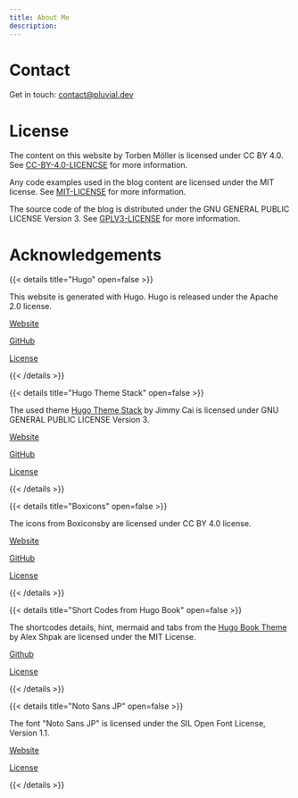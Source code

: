 ```yaml
---
title: About Me
description: 
---
```


# Contact
Get in touch: contact@pluvial.dev

# License

The content on this website by Torben Möller is licensed under CC BY 4.0.
See [CC-BY-4.0-LICENCSE](../license/CC-BY-4.0-LICENCSE.txt) for more information.

Any code examples used in the blog content are licensed under the MIT license.
See [MIT-LICENSE](../license/MIT-LICENSE.txt) for more information.

The source code of the blog is distributed under the GNU GENERAL PUBLIC LICENSE Version 3.
See [GPLV3-LICENSE](../license/GPLV3-LICENSE.txt) for more information.

# Acknowledgements

{{< details title="Hugo" open=false >}}

This website is generated with Hugo. Hugo is released under the Apache 2.0 license.

[Website](https://gohugo.io/)

[GitHub](https://github.com/gohugoio/hugo)

[License](../license/hugo-license.txt)

{{< /details >}}

{{< details title="Hugo Theme Stack" open=false >}}

The used theme [Hugo Theme Stack](https://theme-stack.jimmycai.com/) by Jimmy Cai is licensed under GNU GENERAL PUBLIC LICENSE Version 3.

[Website](https://docs.stack.jimmycai.com/)

[GitHub](https://github.com/CaiJimmy/hugo-theme-stack)

[License](../license/hugo-theme-stack-license.txt)

{{< /details >}}


{{< details title="Boxicons" open=false >}}

The icons from Boxiconsby are licensed under CC BY 4.0 license.

[Website](https://boxicons.com)

[GitHub](https://github.com/atisawd/boxicons)

[License](../license/boxicons-license.txt)

{{< /details >}}


{{< details title="Short Codes from Hugo Book" open=false >}}

The shortcodes details, hint, mermaid and tabs from the [Hugo Book Theme](https://github.com/alex-shpak/hugo-book) by Alex Shpak are licensed under the MIT License.

[Github](https://github.com/alex-shpak/hugo-book)

[License](../license/hugo-book-license.txt)

{{< /details >}}



{{< details title="Noto Sans JP" open=false >}}

The font "Noto Sans JP" is licensed under the SIL Open Font License, Version 1.1.

[Website](https://fonts.google.com/specimen/Noto+Sans+JP)

[License](../license/OFL.txt)

{{< /details >}}
